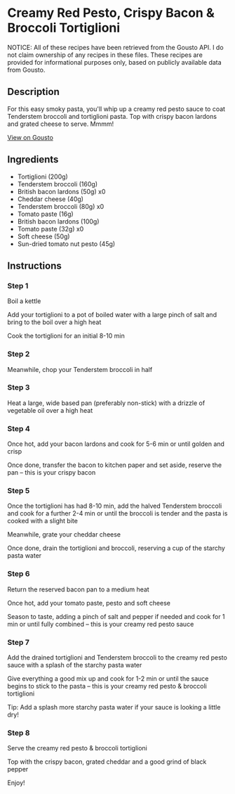 # Creamy Red Pesto, Crispy Bacon & Broccoli Tortiglioni

NOTICE: All of these recipes have been retrieved from the Gousto API. I do not claim ownership of any recipes in these files. These recipes are provided for informational purposes only, based on publicly available data from Gousto.

## Description

For this easy smoky pasta, you'll whip up a creamy red pesto sauce to coat Tenderstem broccoli and tortiglioni pasta. Top with crispy bacon lardons and grated cheese to serve. Mmmm!

[View on Gousto](https://www.gousto.co.uk/recipes/cookbook/creamy-bacon-red-pesto-broccoli-tortiglioni)

## Ingredients

- Tortiglioni (200g)
- Tenderstem broccoli (160g)
- British bacon lardons (50g) x0
- Cheddar cheese (40g)
- Tenderstem broccoli (80g) x0
- Tomato paste (16g)
- British bacon lardons (100g)
- Tomato paste (32g) x0
- Soft cheese (50g)
- Sun-dried tomato nut pesto (45g)

## Instructions


### Step 1

Boil a kettle

Add your tortiglioni to a pot of boiled water with a large pinch of salt and bring to the boil over a high heat

Cook the tortiglioni for an initial 8-10 min


### Step 2

Meanwhile, chop your Tenderstem broccoli in half


### Step 3

Heat a large, wide based pan (preferably non-stick) with a drizzle of vegetable oil over a high heat


### Step 4

Once hot, add your bacon lardons and cook for 5-6 min or until golden and crisp

Once done, transfer the bacon to kitchen paper and set aside, reserve the pan – this is your crispy bacon


### Step 5

Once the tortiglioni has had 8-10 min, add the halved Tenderstem broccoli and cook for a further 2-4 min or until the broccoli is tender and the pasta is cooked with a slight bite

Meanwhile, grate your cheddar cheese

Once done, drain the tortiglioni and broccoli, reserving a cup of the starchy pasta water


### Step 6

Return the reserved bacon pan to a medium heat

Once hot, add your tomato paste, pesto and soft cheese

Season to taste, adding a pinch of salt and pepper if needed and cook for 1 min or until fully combined – this is your creamy red pesto sauce


### Step 7

Add the drained tortiglioni and Tenderstem broccoli to the creamy red pesto sauce with a splash of the starchy pasta water

Give everything a good mix up and cook for 1-2 min or until the sauce begins to stick to the pasta – this is your creamy red pesto & broccoli tortiglioni

Tip: Add a splash more starchy pasta water if your sauce is looking a little dry!

### Step 8

Serve the creamy red pesto & broccoli tortiglioni

Top with the crispy bacon, grated cheddar and a good grind of black pepper

Enjoy!

